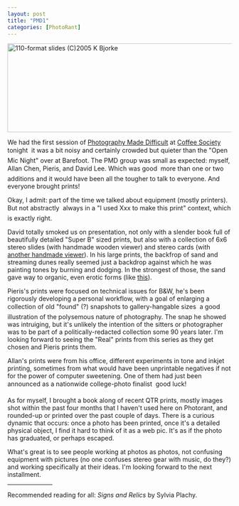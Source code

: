```yaml
---
layout: post
title: "PMD1"
categories: [PhotoRant]
---
```

<img src="/pix2005/pmd1.jpg" width=807 height=200 border=0 title="110-format slides (C)2005 K Bjorke">

We had the first session of <a href="http://photo.meetup.com/339/">Photography Made Difficult</a> at <a href="http://www.coffeesociety.com/">Coffee Society</a> tonight &#151; it was a bit noisy and certainly crowded but quieter than the "Open Mic Night" over at Barefoot. The PMD group was small as expected: myself, Allan Chen, Pieris, and David Lee. Which was good &#151; more than one or two additions and it would have been all the tougher to talk to everyone. And everyone brought prints!

<!--more-->
Okay, I admit: part of the time we talked about equipment (mostly printers). But not abstractly &#151; always in a "I used Xxx to make this print" context, which is exactly right.

David totally smoked us on presentation, not only with a slender book full of beautifully detailed "Super B" sized prints, but also with a collection of 6x6 stereo slides (with handmade wooden viewer) and stereo cards (with <a href="http://www.rmm3d.com/viewers/alii.html">another handmade viewer</a>). In his large prints, the backfrop of sand and streaming dunes really seemed just a backdrop against which he was painting tones by burning and dodging. In the strongest of those, the sand gave way to organic, even erotic forms (like <a href="http://art.goantiques.com/search/images.jsp?id=269546">this</a>).

Pieris's prints were focused on technical issues for B&W, he's been rigorously developing a personal workflow, with a goal of enlarging a collection of old "found" (?) snapshots to gallery-hangable sizes &#151; a good illustration of the polysemous nature of photography. The snap he showed was intruiging, but it's unlikely the intention of the sitters or photographer was to be part of a politically-redacted collection some 90 years later. I'm looking forward to seeing the "Real" prints from this series as they get chosen and Pieris prints them.

Allan's prints were from his office, different experiments in tone and inkjet printing, sometimes from what would have been unprintable negatives if not for the power of computer sweetening. One of them had just been announced as a nationwide college-photo finalist &#151; good luck!

As for myself, I brought a book along of recent QTR prints, mostly images shot within the past four months that I haven't used here on Photorant, and rounded-up or printed over the past couple of days. There is a curious dynamic that occurs: once a photo has been printed, once it's a detailed physical object, I find it hard to think of it as a web pic.  It's as if the photo has graduated, or perhaps escaped.

What's great is to see people working at photos as photos, not confusing equipment with pictures (no one confuses stereo gear with music, do they?) and working specifically at their ideas. I'm looking forward to the next installment.

<hr align="center" width="20%">

Recommended reading for all: <i>Signs and Relics</i> by Sylvia Plachy.
